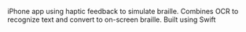 iPhone app using haptic feedback to simulate braille. Combines OCR to recognize text and convert to on-screen braille. Built using Swift
